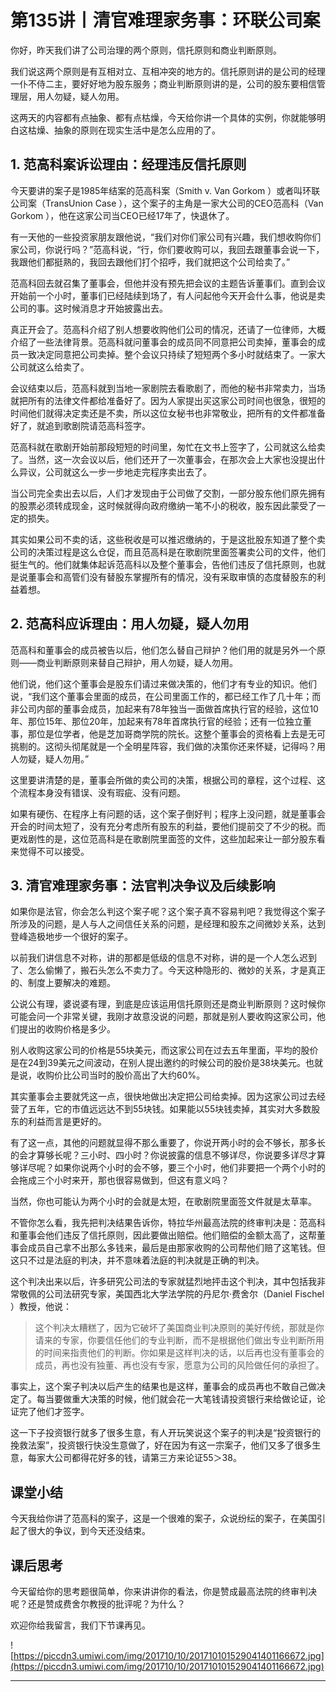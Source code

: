 # 第135讲丨清官难理家务事：环联公司案

你好，昨天我们讲了公司治理的两个原则，信托原则和商业判断原则。

我们说这两个原则是有互相对立、互相冲突的地方的。信托原则讲的是公司的经理一仆不侍二主，要好好地为股东服务；商业判断原则讲的是，公司的股东要相信管理层，用人勿疑，疑人勿用。

这两天的内容都有点抽象、都有点枯燥，今天给你讲一个具体的实例，你就能够明白这枯燥、抽象的原则在现实生活中是怎么应用的了。

## 1. 范高科案诉讼理由：经理违反信托原则

今天要讲的案子是1985年结案的范高科案（Smith v. Van Gorkom ）或者叫环联公司案（TransUnion Case ），这个案子的主角是一家大公司的CEO范高科（Van Gorkom ），他在这家公司当CEO已经17年了，快退休了。

有一天他的一些投资家朋友跟他说，“我们对你们家公司有兴趣，我们想收购你们家公司，你说行吗？”范高科说，“行，你们要收购可以，我回去跟董事会说一下，我跟他们都挺熟的，我回去跟他们打个招呼，我们就把这个公司给卖了。”

范高科回去就召集了董事会，但他并没有预先把会议的主题告诉董事们。直到会议开始前一个小时，董事们已经陆续到场了，有人问起他今天开会什么事，他说是卖公司的事。这时候消息才开始披露出去。

真正开会了。范高科介绍了别人想要收购他们公司的情况，还请了一位律师，大概介绍了一些法律背景。范高科就问董事会的成员同不同意把公司卖掉，董事会的成员一致决定同意把公司卖掉。整个会议只持续了短短两个多小时就结束了。一家大公司就这么给卖了。

会议结束以后，范高科就到当地一家剧院去看歌剧了，而他的秘书非常卖力，当场就把所有的法律文件都给准备好了。因为人家提出买这家公司时间也很急，很短的时间他们就得决定卖还是不卖，所以这位女秘书也非常敬业，把所有的文件都准备好了，就追到歌剧院请范高科签字。

范高科就在歌剧开始前那段短短的时间里，匆忙在文书上签字了，公司就这么给卖了。当然，这一次会议以后，他们还开了一次董事会，在那次会上大家也没提出什么异议，公司就这么一步一步地走完程序卖出去了。

当公司完全卖出去以后，人们才发现由于公司做了交割，一部分股东他们原先拥有的股票必须转成现金，这时候就得向政府缴纳一笔不小的税收，股东因此蒙受了一定的损失。

其实如果公司不卖的话，这些税收是可以推迟缴纳的，于是这批股东知道了整个卖公司的决策过程是这么仓促，而且范高科是在歌剧院里面签署卖公司的文件，他们挺生气的。他们就集体起诉范高科以及整个董事会，告他们违反了信托原则，也就是说董事会和高管们没有替股东掌握所有的情况，没有采取审慎的态度替股东的利益着想。

## 2. 范高科应诉理由：用人勿疑，疑人勿用

范高科和董事会的成员被告以后，他们怎么替自己辩护？他们用的就是另外一个原则——商业判断原则来替自己辩护，用人勿疑，疑人勿用。

他们说，他们这个董事会是股东们请过来做决策的，他们才有专业的知识。他们说，“我们这个董事会里面的成员，在公司里面工作的，都已经工作了几十年；而非公司内部的董事会成员，加起来有78年独当一面做首席执行官的经验，这位10年、那位15年、那位20年，加起来有78年首席执行官的经验；还有一位独立董事，那位是位学者，他是芝加哥商学院的院长。这整个董事会的资格看上去是无可挑剔的。这彻头彻尾就是一个全明星阵容，我们做的决策你还来怀疑，记得吗？用人勿疑，疑人勿用。”

这里要讲清楚的是，董事会所做的卖公司的决策，根据公司的章程，这个过程、这个流程本身没有错误、没有瑕疵、没有问题。

如果有硬伤、在程序上有问题的话，这个案子倒好判；程序上没问题，就是董事会开会的时间太短了，没有充分考虑所有股东的利益，要他们提前交了不少的税。而更戏剧性的是，这位范高科是在歌剧院里面签的文件，这些加起来让一部分股东看来觉得不可以接受。    

## 3. 清官难理家务事：法官判决争议及后续影响

如果你是法官，你会怎么判这个案子呢？这个案子真不容易判吧？我觉得这个案子所涉及的问题，是人与人之间信任关系的问题，是经理和股东之间微妙关系，达到登峰造极地步一个很好的案子。

以前我们讲信息不对称，讲的那都是低级的信息不对称，讲的是一个人怎么迟到了、怎么偷懒了，搬石头怎么不卖力了。今天这种隐形的、微妙的关系，才是真正的、制度上要解决的难题。

公说公有理，婆说婆有理，到底是应该运用信托原则还是商业判断原则？这时候你可能会问一个非常关键，我刚才故意没说的问题，那就是别人要收购这家公司，他们提出的收购价格是多少。

别人收购这家公司的价格是55块美元，而这家公司在过去五年里面，平均的股价是在24到39美元之间波动，在别人提出邀约的时候公司的股价是38块美元。也就是说，收购价比公司当时的股价高出了大约60%。

其实董事会主要就凭这一点，很快地做出决定把公司给卖掉。因为这家公司过去经营了五年，它的市值远远达不到55块钱。如果能以55块钱卖掉，其实对大多数股东的利益而言是更好的。

有了这一点，其他的问题就显得不那么重要了，你说开两小时的会不够长，那多长的会才算够长呢？三小时、四小时？你说披露的信息不够详尽，你说要多详尽才算够详尽呢？如果你说两个小时的会不够，要三个小时，他们非要把一个两个小时的会拖成三个小时来开，那也很容易做到，但这有意义吗？

当然，你也可能认为两个小时的会就是太短，在歌剧院里面签文件就是太草率。

不管你怎么看，我先把判决结果告诉你，特拉华州最高法院的终审判决是：范高科和董事会他们违反了信托原则，因此要做出赔偿。他们赔偿的金额太高了，这帮董事会成员自己拿不出那么多钱来，最后是由那家收购的公司帮他们赔了这笔钱。但这只不过是法庭的判决，并不意味着法庭的判决就是正确的判决。

这个判决出来以后，许多研究公司法的专家就猛烈地抨击这个判决，其中包括我非常敬佩的公司法研究专家，美国西北大学法学院的丹尼尔·费舍尔（Daniel Fischel ）教授，他说：

> 这个判决太糟糕了，因为它破坏了美国商业判决原则的美好传统，那就是你请来的专家，你要信任他们的专业判断，而不是根据他们做出专业判断所用的时间来指责他们的判断。你如果是这样判决的话，以后再也没有董事会的成员，再也没有独董、再也没有专家，愿意为公司的风险做任何的承担了。

事实上，这个案子判决以后产生的结果也是这样，董事会的成员再也不敢自己做决定了。每当要做重大决策的时候，他们就会花一大笔钱请投资银行来给做论证，论证完了他们才签字。

这一下子投资银行就多了很多生意，有人开玩笑说这个案子的判决是“投资银行的挽救法案”，投资银行快没生意做了，好在因为有这一宗案子，他们又多了很多生意，每家大公司都得花好多的钱，请第三方来论证55＞38。    

## 课堂小结

今天我给你讲了范高科的案子，这是一个很难的案子，众说纷纭的案子，在美国引起了很大的争议，到今天还没结束。

## 课后思考

今天留给你的思考题很简单，你来讲讲你的看法，你是赞成最高法院的终审判决呢？还是赞成费舍尔教授的批评呢？为什么？

欢迎你给我留言，我们下节课再见。

![https://piccdn3.umiwi.com/img/201710/10/201710101529041401166672.jpg](https://piccdn3.umiwi.com/img/201710/10/201710101529041401166672.jpg)

---
